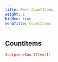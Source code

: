 ```yaml
---
title: Perl CountItems
weight: 1
hidden: true
menuTitle: CountItems
---
```

## CountItems
```perl
$corpse->CountItems()
```
